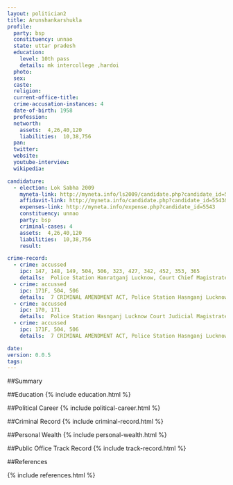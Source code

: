 ```yaml
---
layout: politician2
title: Arunshankarshukla
profile: 
  party: bsp
  constituency: unnao
  state: uttar pradesh
  education: 
    level: 10th pass
    details: mk intercollege ,hardoi
  photo: 
  sex: 
  caste: 
  religion: 
  current-office-title: 
  crime-accusation-instances: 4
  date-of-birth: 1958
  profession: 
  networth: 
    assets:  4,26,40,120
    liabilities:  10,38,756
  pan: 
  twitter: 
  website: 
  youtube-interview: 
  wikipedia: 

candidature: 
  - election: Lok Sabha 2009
    myneta-link: http://myneta.info/ls2009/candidate.php?candidate_id=5543
    affidavit-link: http://myneta.info/candidate.php?candidate_id=5543&scan=original
    expenses-link: http://myneta.info/expense.php?candidate_id=5543
    constituency: unnao 
    party: bsp
    criminal-cases: 4
    assets:  4,26,40,120
    liabilities:  10,38,756
    result:  

crime-record: 
  - crime: accussed
    ipc: 147, 148, 149, 504, 506, 323, 427, 342, 452, 353, 365
    details:  Police Station Hanratganj Lucknow, Court Chief Magistrate 3rd Lucknow, Vaad No 8624/07, Criminal No 426/95, Date 05.08.2005   
  - crime: accussed
    ipc: 171F, 504, 506
    details:  7 CRIMINAL AMENDMENT ACT, Police Station Hasnganj Lucknow Court Judicial Magistrate First Lucknow, Case No 6106/06(Pending)Date 04.11.2006  
  - crime: accussed
    ipc: 170, 171
    details:  Police Station Hasnganj Lucknow Court Judicial Magistrate First Lucknow, Case No 2439/08 Criminal No 332/2007(Pending) Court udicial Magistrate First Lucknow  
  - crime: accussed
    ipc: 171F, 504, 506
    details:  7 CRIMINAL AMENDMENT ACT, Police Station Hasnganj Lucknow judicial Magistrate First Lucknow, Case No 6107/06, Case No 402/06(Pending)   

date: 
version: 0.0.5
tags: 
---
```

##Summary


##Education
{% include education.html %}


##Political Career
{% include political-career.html %}


##Criminal Record
{% include criminal-record.html %}


##Personal Wealth
{% include personal-wealth.html %}


##Public Office Track Record
{% include track-record.html %}


##References


{% include references.html %}